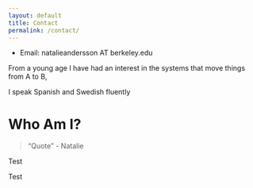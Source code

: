 ```yaml
---
layout: default
title: Contact
permalink: /contact/
---
```


- Email: natalieandersson AT berkeley.edu


From a young age I have had an interest in the systems that move things from A to B, 

I speak Spanish and Swedish fluently 


# Who Am I?

> “Quote” - Natalie

Test

Test

